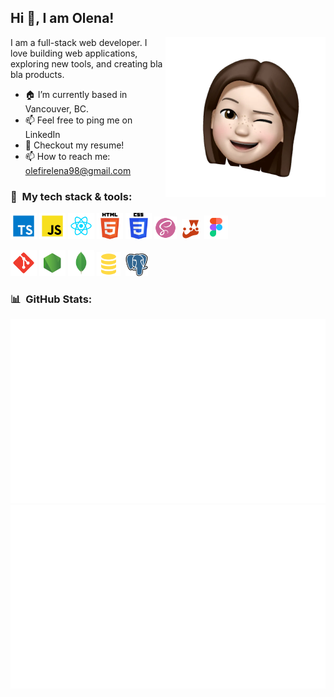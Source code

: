 ## Hi 👋, I am Olena!

<a href=""><img align="right" src="./images/avatar.png" width="256" /></a>

I am a full-stack web developer. I love building web applications, exploring new tools, and creating bla bla products.

- 🏠 I’m currently based in Vancouver, BC.
- 📫 Feel free to ping me on LinkedIn
- 📝 Checkout my resume!
- 📫 How to reach me: olefirelena98@gmail.com


### 🔨&nbsp;&nbsp;My tech stack & tools:

<!--- Frontend -->
<a href="https://www.typescriptlang.org/" target="_blank"><img alt="TypeScript" height="42px" src="./images/tools/typescript.svg"></a>
<a href="https://developer.mozilla.org/en-US/docs/Web/JavaScript" target="_blank"><img alt="JavaScript" height="42px" src="./images/tools/javascript.svg"></a>
<a href="https://reactjs.org/" target="_blank"><img alt="React" height="42px" src="./images/tools/react.svg"></a>
<a href="https://developer.mozilla.org/en-US/docs/Web/HTML" target="_blank"><img alt="HTML" height="42px" src="./images/tools/html.svg"></a>
<a href="https://developer.mozilla.org/en-US/docs/Web/CSS" target="_blank"><img alt="CSS" height="42px" src="./images/tools/css.svg"></a>
<a href="https://sass-lang.com/" target="_blank"><img alt="SCSS" height="36px" src="./images/tools/scss.svg"></a>&nbsp;
<a href="https://jestjs.io/" target="_blank"><img alt="Jest" height="32px" src="./images/tools/jest.svg"></a>&nbsp;
<a href="https://www.figma.com/" target="_blank"><img alt="Figma" height="38px" src="./images/tools/figma.svg"></a><br>

<!--- Backend -->
<a href="https://git-scm.com/" target="_blank"><img alt="Git" height="42px" src="./images/tools/git.svg"></a>
<a href="https://nodejs.org/" target="_blank"><img alt="Node.js" height="42px" src="./images/tools/node.svg"></a>
<a href="https://www.mongodb.com/" target="_blank"><img alt="MongoDB" height="42px" src="./images/tools/mongodb.svg"></a>
<a href="https://en.wikipedia.org/wiki/SQL" target="_blank"><img alt="SQL" height="38px" src="./images/tools/sql.svg"></a>&nbsp;
<a href="https://www.postgresql.org/" target="_blank"><img alt="PostgreSQL" height="36px" src="./images/tools/postgresql.svg"></a>&nbsp;
<br>


### 📊&nbsp;&nbsp;GitHub Stats:
<a href=""><img src="https://raw.githubusercontent.com/alefirr/github-stats-transparent/output/generated/overview.svg" alt="Overview" /></a>
<a href=""><img src="https://raw.githubusercontent.com/alefirr/github-stats-transparent/output/generated/languages.svg" alt="Languages" /></a>

